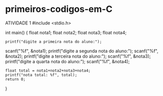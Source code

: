 # primeiros-codigos-em-C
ATIVIDADE 1
#include <stdio.h>

int main() {
	float nota1;
	float nota2;
	float nota3;
	float nota4;
	
	printf("digite a primeira nota do aluno:");
scanf("%f", &nota1);
	printf("digite a segunda nota do aluno:");
	scanf("%f", &nota2);
	printf("digite a terceira nota do aluno:");
	scanf("%f", &nota3);
	printf("digite a quarta nota do aluno:");
	scanf("%f", &nota4);
	
	float total = nota1+nota2+nota3+nota4;
	printf("nota total: %f", total);
	return 0;
}
